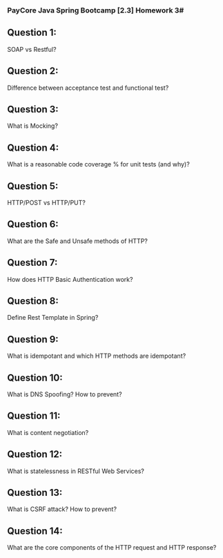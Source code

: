 ### PayCore Java Spring Bootcamp [2.3] Homework 3#

## Question 1: 
SOAP vs Restful?

## Question 2: 
Difference between acceptance test and functional test?

## Question 3:
What is Mocking?

## Question 4:
What is a reasonable code coverage % for unit tests (and why)?

## Question 5:
HTTP/POST vs HTTP/PUT?

## Question 6:
What are the Safe and Unsafe methods of HTTP?

## Question 7:
How does HTTP Basic Authentication work?

## Question 8:
Define Rest Template in Spring?

## Question 9:
What is idempotant and which HTTP methods are idempotant?

## Question 10:
What is DNS Spoofing? How to prevent?

## Question 11:
What is content negotiation?

## Question 12:
What is statelessness in RESTful Web Services?

## Question 13:
What is CSRF attack? How to prevent?

## Question 14: 
What are the core components of the HTTP request and HTTP response?